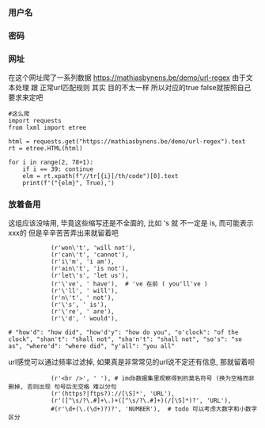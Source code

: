 
### 用户名

### 密码

### 网址
在这个网址爬了一系列数据 https://mathiasbynens.be/demo/url-regex
由于文本处理 跟 正常url匹配规则 其实 目的不太一样
所以对应的true false就按照自己要求来定吧
```
#这么爬
import requests
from lxml import etree

html = requests.get("https://mathiasbynens.be/demo/url-regex").text
rt = etree.HTML(html)

for i in range(2, 78+1):
    if i == 39: continue
    elm = rt.xpath(f"//tr[{i}]/th/code")[0].text
    print(f'("{elm}", True),')
```

### 放着备用
这组应该没啥用, 毕竟这些缩写还是不全面的, 比如 's 就 不一定是 is, 而可能表示 xxx的
但是辛辛苦苦弄出来就留着吧
```
            (r'won\'t', 'will not'),
            (r'can\'t', 'cannot'),
            (r'i\'m', 'i am'),
            (r'ain\'t', 'is not'),
            (r'let\'s', 'let us'),
            (r'\'ve', ' have'),  # 've 在前 ( you'll've )
            (r'\'ll', ' will'),
            (r'n\'t', ' not'),
            (r'\'s', ' is'),
            (r'\'re', ' are'),
            (r'\'d', ' would'),

# "how'd": "how did", "how'd'y": "how do you", "o'clock": "of the clock", "shan't": "shall not", "sha'n't": "shall not", "so's": "so as", "where'd": "where did", "y'all": "you all"
```

url感觉可以通过频率过滤掉, 如果真是非常常见的url说不定还有信息, 那就留着呗 
```
            (r'<br />', ' '), # imdb数据集里观察得到的莫名符号 (换为空格而非删掉, 否则出现 句号后无空格 难以分句
            (r'(https?|ftps?)://[\S]*', 'URL'),
            (r'([^\s/?\.#]+\.)+([^\s/?\.#]+)(/[\S]*)?', 'URL'),
            #(r'\d+(\.(\d+)?)?', 'NUMBER'),  # todo 可以考虑大数字和小数字区分
```